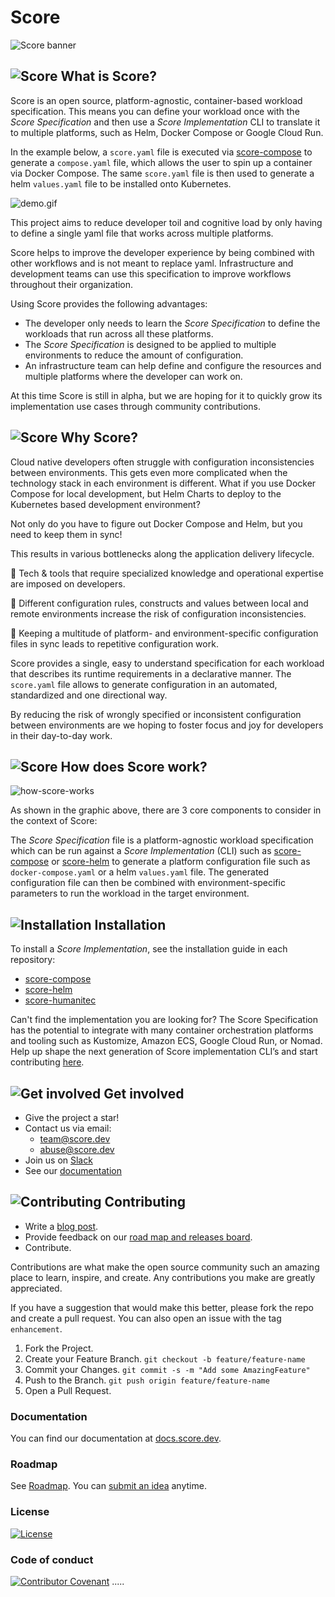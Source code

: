# Score

![Score banner](/docs/images/banner.png)

## ![Score](/docs/images/logo.svg) What is Score?

Score is an open source, platform-agnostic, container-based workload specification. This means you can define your workload once with the _Score Specification_ and then use a _Score Implementation_ CLI to translate it to multiple platforms, such as Helm, Docker Compose or Google Cloud Run.

In the example below, a `score.yaml` file is executed via [score-compose](https://github.com/score-spec/score-compose/tree/main/examples) to generate a `compose.yaml` file, which allows the user to spin up a container via Docker Compose. The same `score.yaml` file is then used to generate a helm `values.yaml` file to be installed onto Kubernetes.

![demo.gif](/docs/images/demo.gif)

This project aims to reduce developer toil and cognitive load by only having to define a single yaml file that works across multiple platforms.

Score helps to improve the developer experience by being combined with other workflows and is not meant to replace yaml. Infrastructure and development teams can use this specification to improve workflows throughout their organization.

Using Score provides the following advantages:

- The developer only needs to learn the _Score Specification_ to define the workloads that run across all these platforms.
- The _Score Specification_ is designed to be applied to multiple environments to reduce the amount of configuration.
- An infrastructure team can help define and configure the resources and multiple platforms where the developer can work on.

At this time Score is still in alpha, but we are hoping for it to quickly grow its implementation use cases through community contributions.

## ![Score](/docs/images/logo.svg) Why Score?

Cloud native developers often struggle with configuration inconsistencies between environments. This gets even more complicated when the technology stack in each environment is different. What if you use Docker Compose for local development, but Helm Charts to deploy to the Kubernetes based development environment?

Not only do you have to figure out Docker Compose and Helm, but you need to keep them in sync!

This results in various bottlenecks along the application delivery lifecycle.

  🎵 Tech & tools that require specialized knowledge and operational expertise are imposed on developers.

  🎵 Different configuration rules, constructs and values between local and remote environments increase the risk of configuration inconsistencies.

  🎵 Keeping a multitude of platform- and environment-specific configuration files in sync leads to repetitive configuration work.

Score provides a single, easy to understand specification for each workload that describes its runtime requirements in a declarative manner. The `score.yaml` file allows to generate configuration in an automated, standardized and one directional way.

By reducing the risk of wrongly specified or inconsistent configuration between environments are we hoping to foster focus and joy for developers in their day-to-day work.

## ![Score](/docs/images/logo.svg) How does Score work?

![how-score-works](/docs/images/how-score-works.png)

As shown in the graphic above, there are 3 core components to consider in the context of Score:

The _Score Specification_ file is a platform-agnostic workload specification which can be run against a _Score Implementation_ (CLI) such as [score-compose](https://github.com/score-spec/score-compose) or [score-helm](https://github.com/score-spec/score-helm) to generate a platform configuration file such as `docker-compose.yaml` or a helm `values.yaml` file.
The generated configuration file can then be combined with environment-specific parameters to run the workload in the target environment.

## ![Installation](/docs/images/install.svg) Installation

To install a _Score Implementation_, see the installation guide in each repository:

- [score-compose](https://github.com/score-spec/score-compose#-installation)
- [score-helm](https://github.com/score-spec/score-helm#-installation)
- [score-humanitec](https://github.com/score-spec/score-humanitec#-installation)

Can't find the implementation you are looking for? The Score Specification has the potential to integrate with many container orchestration platforms and tooling such as Kustomize, Amazon ECS, Google Cloud Run, or Nomad. Help up shape the next generation of Score implementation CLI’s and start contributing [here](https://github.com/score-spec/spec/blob/main/roadmap.md#get-involved).

## ![Get involved](/docs/images/get-involved.svg) Get involved

- Give the project a star!
- Contact us via email:
  - team@score.dev
  - abuse@score.dev
- Join us on [Slack](https://join.slack.com/t/scorecommunity/shared_invite/zt-1i2glkqkl-EnjSWSCgYUyaEGwmDYBZZQ)
- See our [documentation](https://docs.score.dev/docs/overview/)

## ![Contributing](/docs/images/contributing.svg) Contributing

- Write a [blog post](https://score.dev/blog).
- Provide feedback on our [road map and releases board](https://github.com/score-spec/spec/blob/main/roadmap.md#get-involved).
- Contribute.

Contributions are what make the open source community such an amazing place to learn, inspire, and create. Any contributions you make are greatly appreciated.

If you have a suggestion that would make this better, please fork the repo and create a pull request. You can also open an issue with the tag `enhancement`.

1. Fork the Project.
2. Create your Feature Branch. `git checkout -b feature/feature-name`
3. Commit your Changes. `git commit -s -m "Add some AmazingFeature"`
4. Push to the Branch. `git push origin feature/feature-name`
5. Open a Pull Request.

### Documentation

You can find our documentation at [docs.score.dev](https://docs.score.dev/docs/).

### Roadmap

See [Roadmap](roadmap.md). You can [submit an idea](https://github.com/score-spec/spec/issues/new) anytime.

### License

[![License](https://img.shields.io/badge/License-Apache_2.0-blue.svg)](https://opensource.org/licenses/Apache-2.0)

### Code of conduct

[![Contributor Covenant](https://img.shields.io/badge/Contributor%20Covenant-2.1-4baaaa.svg)](code_of_conduct.md)
.....

